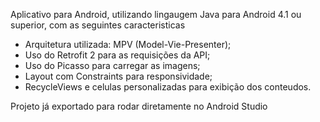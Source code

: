 Aplicativo para Android, utilizando lingaugem Java para Android 4.1 ou superior, com as seguintes caracteristicas

- Arquitetura utilizada: MPV (Model-Vie-Presenter);
- Uso do Retrofit 2 para as requisições da API;
- Uso do Picasso para carregar as imagens;
- Layout com Constraints para responsividade;
- RecycleViews e celulas personalizadas para exibição dos conteudos.

Projeto já exportado para rodar diretamente no Android Studio